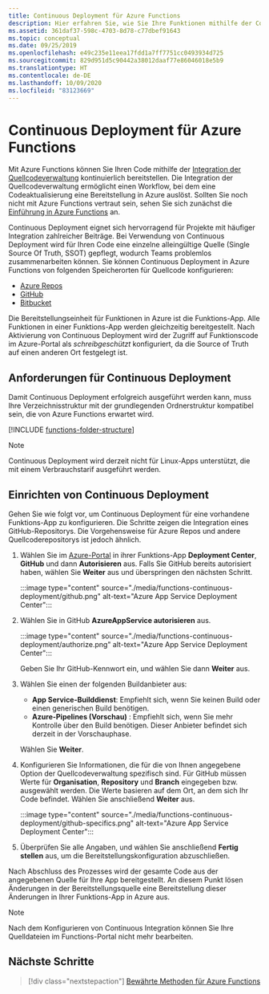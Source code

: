 ```yaml
---
title: Continuous Deployment für Azure Functions
description: Hier erfahren Sie, wie Sie Ihre Funktionen mithilfe der Continuous Deployment-Features von Azure App Service verwenden veröffentlichen.
ms.assetid: 361daf37-598c-4703-8d78-c77dbef91643
ms.topic: conceptual
ms.date: 09/25/2019
ms.openlocfilehash: e49c235e11eea17fdd1a7ff7751cc0493934d725
ms.sourcegitcommit: 829d951d5c90442a38012daaf77e86046018e5b9
ms.translationtype: HT
ms.contentlocale: de-DE
ms.lasthandoff: 10/09/2020
ms.locfileid: "83123669"
---
```

# <a name="continuous-deployment-for-azure-functions"></a>Continuous Deployment für Azure Functions

Mit Azure Functions können Sie Ihren Code mithilfe der [Integration der Quellcodeverwaltung](functions-deployment-technologies.md#source-control) kontinuierlich bereitstellen. Die Integration der Quellcodeverwaltung ermöglicht einen Workflow, bei dem eine Codeaktualisierung eine Bereitstellung in Azure auslöst. Sollten Sie noch nicht mit Azure Functions vertraut sein, sehen Sie sich zunächst die [Einführung in Azure Functions](functions-overview.md) an.

Continuous Deployment eignet sich hervorragend für Projekte mit häufiger Integration zahlreicher Beiträge. Bei Verwendung von Continuous Deployment wird für Ihren Code eine einzelne alleingültige Quelle (Single Source Of Truth, SSOT) gepflegt, wodurch Teams problemlos zusammenarbeiten können. Sie können Continuous Deployment in Azure Functions von folgenden Speicherorten für Quellcode konfigurieren:

* [Azure Repos](https://azure.microsoft.com/services/devops/repos/)
* [GitHub](https://github.com)
* [Bitbucket](https://bitbucket.org/)

Die Bereitstellungseinheit für Funktionen in Azure ist die Funktions-App. Alle Funktionen in einer Funktions-App werden gleichzeitig bereitgestellt. Nach Aktivierung von Continuous Deployment wird der Zugriff auf Funktionscode im Azure-Portal als *schreibgeschützt* konfiguriert, da die Source of Truth auf einen anderen Ort festgelegt ist.

## <a name="requirements-for-continuous-deployment"></a>Anforderungen für Continuous Deployment

Damit Continuous Deployment erfolgreich ausgeführt werden kann, muss Ihre Verzeichnisstruktur mit der grundlegenden Ordnerstruktur kompatibel sein, die von Azure Functions erwartet wird.

[!INCLUDE [functions-folder-structure](../../includes/functions-folder-structure.md)]

>[!NOTE]  
> Continuous Deployment wird derzeit nicht für Linux-Apps unterstützt, die mit einem Verbrauchstarif ausgeführt werden. 

## <a name="set-up-continuous-deployment"></a><a name="credentials"></a>Einrichten von Continuous Deployment

Gehen Sie wie folgt vor, um Continuous Deployment für eine vorhandene Funktions-App zu konfigurieren. Die Schritte zeigen die Integration eines GitHub-Repositorys. Die Vorgehensweise für Azure Repos und andere Quellcoderepositorys ist jedoch ähnlich.

1. Wählen Sie im [Azure-Portal](https://portal.azure.com) in ihrer Funktions-App **Deployment Center**, **GitHub** und dann **Autorisieren** aus. Falls Sie GitHub bereits autorisiert haben, wählen Sie **Weiter** aus und überspringen den nächsten Schritt. 

    :::image type="content" source="./media/functions-continuous-deployment/github.png" alt-text="Azure App Service Deployment Center":::

3. Wählen Sie in GitHub **AzureAppService autorisieren** aus.

    :::image type="content" source="./media/functions-continuous-deployment/authorize.png" alt-text="Azure App Service Deployment Center":::

    Geben Sie Ihr GitHub-Kennwort ein, und wählen Sie dann **Weiter** aus.

4. Wählen Sie einen der folgenden Buildanbieter aus:

    * **App Service-Builddienst**: Empfiehlt sich, wenn Sie keinen Build oder einen generischen Build benötigen.
    * **Azure-Pipelines (Vorschau)** : Empfiehlt sich, wenn Sie mehr Kontrolle über den Build benötigen. Dieser Anbieter befindet sich derzeit in der Vorschauphase.

    Wählen Sie **Weiter**.

5. Konfigurieren Sie Informationen, die für die von Ihnen angegebene Option der Quellcodeverwaltung spezifisch sind. Für GitHub müssen Werte für **Organisation**, **Repository** und **Branch** eingegeben bzw. ausgewählt werden. Die Werte basieren auf dem Ort, an dem sich Ihr Code befindet. Wählen Sie anschließend **Weiter** aus.

    :::image type="content" source="./media/functions-continuous-deployment/github-specifics.png" alt-text="Azure App Service Deployment Center":::

6. Überprüfen Sie alle Angaben, und wählen Sie anschließend **Fertig stellen** aus, um die Bereitstellungskonfiguration abzuschließen.

Nach Abschluss des Prozesses wird der gesamte Code aus der angegebenen Quelle für Ihre App bereitgestellt. An diesem Punkt lösen Änderungen in der Bereitstellungsquelle eine Bereitstellung dieser Änderungen in Ihrer Funktions-App in Azure aus.

> [!NOTE]
> Nach dem Konfigurieren von Continuous Integration können Sie Ihre Quelldateien im Functions-Portal nicht mehr bearbeiten.

## <a name="next-steps"></a>Nächste Schritte

> [!div class="nextstepaction"]
> [Bewährte Methoden für Azure Functions](functions-best-practices.md)

